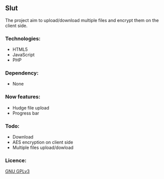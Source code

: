 Slut
----

The project aim to upload/download multiple files and encrypt them on the client side.

### Technologies:
* HTML5
* JavaScript
* PHP

### Dependency:
* None

### Now features:
* Hudge file upload
* Progress bar


### Todo:
* Download
* AES encryption on client side
* Multiple files upload/dowload

### Licence:
[GNU GPLv3](http://www.gnu.org/licenses/gpl-3.0.html)
